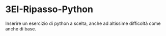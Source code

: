 # 3EI-Ripasso-Python
Inserire un esercizio di python a scelta, anche ad altissime difficoltà come anche di base.
